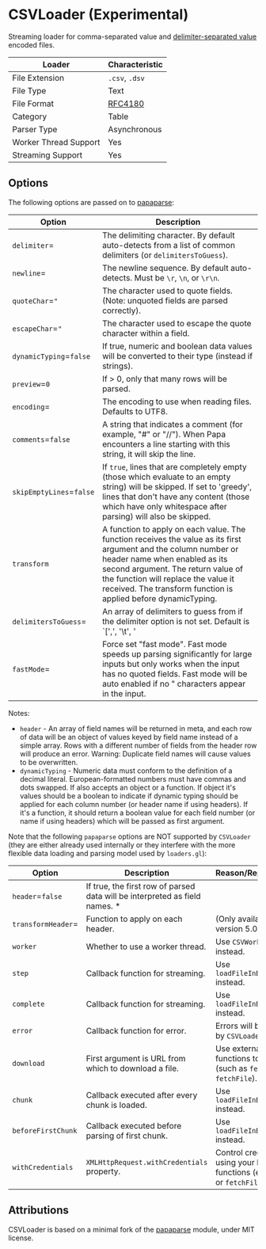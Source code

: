 # CSVLoader (Experimental)

Streaming loader for comma-separated value and [delimiter-separated value](https://en.wikipedia.org/wiki/Delimiter-separated_values) encoded files.

| Loader                | Characteristic                                 |
| --------------------- | ---------------------------------------------- |
| File Extension        | `.csv`, `.dsv`                                 |
| File Type             | Text                                           |
| File Format           | [RFC4180](https://tools.ietf.org/html/rfc4180) |
| Category              | Table                                          |
| Parser Type           | Asynchronous                                   |
| Worker Thread Support | Yes                                            |
| Streaming Support     | Yes                                            |

## Options

The following options are passed on to [papaparse](https://www.papaparse.com/docs#config):

| Option                   | Description                                                                                                                                                                                                                                                                                     |
| ------------------------ | ----------------------------------------------------------------------------------------------------------------------------------------------------------------------------------------------------------------------------------------------------------------------------------------------- |
| `delimiter`=             | The delimiting character. By default auto-detects from a list of common delimiters (or `delimitersToGuess`).                                                                                                                                                                                    |
| `newline`=               | The newline sequence. By default auto-detects. Must be `\r`, `\n`, or `\r\n`.                                                                                                                                                                                                                   |
| `quoteChar`=`"`          | The character used to quote fields. (Note: unquoted fields are parsed correctly).                                                                                                                                                                                                               |
| `escapeChar`=`"`         | The character used to escape the quote character within a field.                                                                                                                                                                                                                                |
| `dynamicTyping`=`false`  | If true, numeric and boolean data values will be converted to their type (instead if strings).                                                                                                                                                                                                  |
| `preview`=`0`            | If > 0, only that many rows will be parsed.                                                                                                                                                                                                                                                     |
| `encoding`=              | The encoding to use when reading files. Defaults to UTF8.                                                                                                                                                                                                                                       |
| `comments`=`false`       | A string that indicates a comment (for example, "#" or "//"). When Papa encounters a line starting with this string, it will skip the line.                                                                                                                                                     |
| `skipEmptyLines`=`false` | If `true`, lines that are completely empty (those which evaluate to an empty string) will be skipped. If set to 'greedy', lines that don't have any content (those which have only whitespace after parsing) will also be skipped.                                                              |
| `transform`              | A function to apply on each value. The function receives the value as its first argument and the column number or header name when enabled as its second argument. The return value of the function will replace the value it received. The transform function is applied before dynamicTyping. |
| `delimitersToGuess`=     | An array of delimiters to guess from if the delimiter option is not set. Default is `[',', '\t', '|', ';', Papa.RECORD_SEP, Papa.UNIT_SEP]`                                                                                                                                                     |
| `fastMode`=              | Force set "fast mode". Fast mode speeds up parsing significantly for large inputs but only works when the input has no quoted fields. Fast mode will be auto enabled if no " characters appear in the input.                                                                                    |

Notes:

- `header` - An array of field names will be returned in meta, and each row of data will be an object of values keyed by field name instead of a simple array. Rows with a different number of fields from the header row will produce an error. Warning: Duplicate field names will cause values to be overwritten.
- `dynamicTyping` - Numeric data must conform to the definition of a decimal literal. European-formatted numbers must have commas and dots swapped. If also accepts an object or a function. If object it's values should be a boolean to indicate if dynamic typing should be applied for each column number (or header name if using headers). If it's a function, it should return a boolean value for each field number (or name if using headers) which will be passed as first argument.

Note that the following `papaparse` options are NOT supported by `CSVLoader` (they are either already used internally or they interfere with the more flexible data loading and parsing model used by `loaders.gl`):

| Option             | Description                                            | Reason/Replacement                                                                                                      |
| ------------------ | ------------------------------------------------------ | ----------------------------------------------------------------------------------------------------------------------- |
| `header`=`false`         | If true, the first row of parsed data will be interpreted as field names. \*               |
| `transformHeader`= | Function to apply on each header.                      | (Only available in version 5.0)                                                                                         |
| `worker`           | Whether to use a worker thread.                        | Use `CSVWorkerLoader` instead.                                                                                          |
| `step`             | Callback function for streaming.                       | Use `loadFileInBatches` instead.                                                                                       |
| `complete`         | Callback function for streaming.                       | Use `loadFileInBatches` instead.                                                                                       |
| `error`            | Callback function for error.                           | Errors will be handled by `CSVLoader`.                                                                                  |
| `download`         | First argument is URL from which to download a file.   | Use external functions to load data (such as `fetch` or `fetchFile`).                                                   |
| `chunk`            | Callback executed after every chunk is loaded.         | Use `loadFileInBatches` instead.                                                                                       |
| `beforeFirstChunk` | Callback executed before parsing of first chunk.       | Use `loadFileInBatches` instead.                                                                                       |
| `withCredentials`  | `XMLHttpRequest.withCredentials` property. | Control credentials using your loading functions (e.g. `fetch` or `fetchFile`). |

## Attributions

CSVLoader is based on a minimal fork of the [papaparse](https://github.com/mholt/PapaParse) module, under MIT license.
